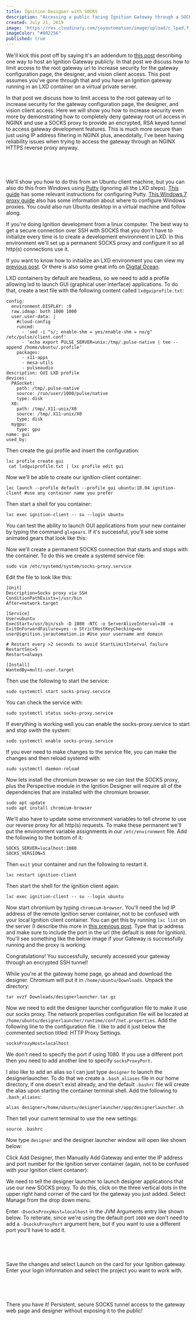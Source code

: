 ```yaml
---
title: Ignition Designer with SOCKS
description: "Accessing a public facing Ignition Gateway through a SOCKS proxy"
created: July 21, 2019
image: 'https://res.cloudinary.com/joyautomation/image/upload/c_lpad,f_auto,w_160,h_160/v1611514241/2019-07-21-ignition-designer-with-socks/ignition_with_socks_main.png'
imageColor: "#002256"
published: true
---
```


<script>
import JarImage from '$lib/components/JarImage.svelte'
</script>

We'll kick this post off by saying it's an addendum to 
[this post](/blog/2019-06-09-public-facing-ignition)
describing one way to host an Ignition Gateway publicly. In that post we
discuss how to limit access to the root gateway url to increase security
for the gateway configuration page, the designer, and vision client
access. This post assumes you've gone through that and you have an
Ignition gateway running in an LXD container on a virtual private
server.

In that post we discuss how to limit access to the root gateway url to
increase security for the gateway configuration page, the designer, and
vision client access. Here we will show you how to increase security
even more by demonstrating how to completely deny gateway root url
access in NGINX and use a SOCKS proxy to provide an encrypted, RSA keyed
tunnel to access gateway development features. This is much more secure
than just using IP address filtering in NGINX plus, anecdotally, I've
been having reliability issues when trying to access the gateway through
an NGINX HTTPS reverse proxy anyway.

<br/>

<JarImage basis="438px" aspect-ratio="1.43" src="https://res.cloudinary.com/joyautomation/image/upload/f_auto/v1564638887/2019-07-21-ignition-designer-with-socks/diagram.png" lazy-src="https://res.cloudinary.com/joyautomation/image/upload/e_blur:1000,q_1,f_auto/v1564638887/2019-07-21-ignition-designer-with-socks/diagram.png" alt="Architecture Diagram"></JarImage>

<br/>

We'll show you how to do this from an Ubuntu client machine, but you can
also do this from Windows using
<a href="https://www.chiark.greenend.org.uk/~sgtatham/putty/">Putty</a>
(ignoring all the LXD steps). <a href="https://alvinalexander.com/unix/edu/putty-ssh-tunnel-firefox-socks-proxy/2-configure-putty-ssh-tunnel-ssh-server.shtml">This guide</a>
has some relevant instructions for configuring Putty. <a href="https://www.perfect-privacy.com/en/manuals/windows_7_httpproxy">This Windows 7 proxy guide</a>
also has some information about where to configure Windows proxies. You
could also run Ubuntu desktop in a virtual machine and follow along.

If you're doing Ignition development from a linux computer. The best way
to get a secure connection over SSH with SOCKS that you don't have to
initialize every time is to create a development environment in LXD. In
this environment we'll set up a permanent SOCKS proxy and configure it
so all http(s) connections use it.

If you want to know how to initialize an LXD environment you can view my
[previous post](/blog/posts/2019-06-09-public-facing-ignition). Or there is also some great info on <a href="https://www.digitalocean.com/community/tutorials/how-to-set-up-and-use-lxd-on-ubuntu-16-04">Digital Ocean</a>.

LXD containers by default are headless, so we need to add a profile
allowing lxd to launch GUI (graphical user interface) applications. To
do that, create a text file with the following content called
`lxdguiprofile.txt`:

```shell
config:
  environment.DISPLAY: :0
  raw.idmap: both 1000 1000
  user.user-data: |
    #cloud-config
    runcmd:
      - 'sed -i "s/; enable-shm = yes/enable-shm = no/g" /etc/pulse/client.conf'
      - 'echo export PULSE_SERVER=unix:/tmp/.pulse-native | tee --append /home/ubuntu/.profile'
    packages:
      - x11-apps
      - mesa-utils
      - pulseaudio
description: GUI LXD profile
devices:
  PASocket:
    path: /tmp/.pulse-native
    source: /run/user/1000/pulse/native
    type: disk
  X0:
    path: /tmp/.X11-unix/X0
    source: /tmp/.X11-unix/X0
    type: disk
  mygpu:
    type: gpu
name: gui
used_by:
```

Then create the gui profile and insert the configuration:

```shell
lxc profile create gui
 cat lxdguiprofile.txt | lxc profile edit gui
```

Now we'll be able to create our ignition-client container:

```shell
lxc launch --profile default --profile gui ubuntu:18.04 ignition-client #use any container name you prefer
```

Then start a shell for you container:

```shell
lxc exec ignition-client -- su --login ubuntu
```

You can test the ability to launch GUI applications from your new
container by typing the command <code>glxgears</code>. If it's
successful, you'll see some animated gears that look like this:

<JarImage basis="250px" aspect-ratio="1.43" src="https://res.cloudinary.com/joyautomation/image/upload/v1564578909/2019-07-21-ignition-designer-with-socks/glxgears.gif" lazy-src="https://res.cloudinary.com/joyautomation/image/upload/e_blur:1000,q_1,f_auto/v1564578909/2019-07-21-ignition-designer-with-socks/glxgears.gif" alt="Architecture Diagram"></JarImage>

Now we'll create a permanent SOCKS connection that starts and stops with
the container. To do this we create a systemd service file:

```shell
sudo vim /etc/systemd/system/socks-proxy.service
```

Edit the file to look like this:

```shell
[Unit]
Description=Socks proxy via SSH
ConditionPathExists=|/usr/bin
After=network.target

[Service]
User=ubuntu
ExecStart=/usr/bin/ssh -D 1080 -NTC -o ServerAliveInterval=30 -o ExitOnForwardFailure=yes -o StrictHostKeyChecking=no user@ignition.jarautomation.io #Use your username and domain

# Restart every >2 seconds to avoid StartLimitInterval failure
RestartSec=5
Restart=always

[Install]
WantedBy=multi-user.target
```

Then use the following to start the service:

```shell
sudo systemctl start socks-proxy.service
```

You can check the service with:

```shell
sudo systemctl status socks-proxy.service
```

If everything is working well you can enable the socks-proxy.service to
start and stop swith the system:

```shell
sudo systemctl enable socks-proxy.service
```

If you ever need to make changes to the service file, you can make the
changes and then reload systemd with:

```shell
sudo systemctl daemon-reload
```

Now lets install the chromium browser so we can test the SOCKS proxy,
plus the Perspective module in the Ignition Designer will require all of
the dependencies that are installed with the chromium browser.

```shell
sudo apt update
sudo apt install chromium-browser
```

We'll also have to update some environment variables to tell chrome to
use our reverse proxy for all http(s) requests. To make these permanent
we'll put the environment variable assignments in our
`/etc/environment` file. Add the following to the bottom of it:

```shell
SOCKS_SERVER=localhost:1080
SOCKS_VERSION=5
```

Then <code>exit</code> your container and run the following to restart
it.
   
```shell
lxc restart ignition-client
```

Then start the shell for the ignition client again:

```shell
lxc exec ignition-client -- su --login ubuntu
```

Now start chromium by typing <code>chromium-browser</code>. You'll need
the lxd IP address of the remote Ignition server container, not to be
confused with your local Ignition client container. You can get this by
running <code>lxc list</code> on the server (I describe this more in
[this previous post](/blog/posts/2019-06-09-public-facing-ignition). Type that ip address and make sure to include the port in the url
(the default is <code>8088</code> for Ignition). You'll see something
like the below image if your Gateway is successfully running and the
proxy is working.

<JarImage basis="1150px" aspect-ratio="1.43" src="https://res.cloudinary.com/joyautomation/image/upload/f_auto/v1564590530/2019-07-21-ignition-designer-with-socks/chromium_gateway.png" lazy-src="https://res.cloudinary.com/joyautomation/image/upload/e_blur:1000,q_1,f_auto/v1564590530/2019-07-21-ignition-designer-with-socks/chromium_gateway.png" alt="Architecture Diagram"></JarImage>

Congratulations! You successfully, securely accessed your gateway
through an encrypted SSH tunnel!

While you're at the gateway home page, go ahead and download the
designer. Chromium will put it in <code>/home/ubuntu/Downloads</code>.
Unpack the directory:

```shell
tar xvzf Downloads/designerlauncher.tar.gz
```

Now we need to edit the designer launcher configuration file to make it
use our socks proxy. The network properties configuration file will be
located at
`/home/ubuntu/designerlauncher/runtime/conf/net.properties`.
Add the following line to the configuration file. I like to add it just
below the commented section titled: HTTP Proxy Settings.

```shell
socksProxyHost=localhost
```

We don't need to specify the port if using 1080. If you use a different
port then you need to add another line to specify
`socksProxyPort`.

I also like to add an alias so I can just type `designer` to
launch the designerlauncher. To do that we create a
`.bash_aliases` file in our home directory, if one doesn't
exist already, and the default `.bashrc` file will create the
alias upon starting the container terminal shell. Add the following to
`.bash_aliases`:

```shell
alias designer=/home/ubuntu/designerlauncher/app/designerlauncher.sh
```

Then tell your current terminal to use the new settings:

```shell
source .bashrc
```

Now type <code>designer</code> and the designer launcher window will
open like shown below:

<JarImage basis="800px" aspect-ratio="1.43" src="https://res.cloudinary.com/joyautomation/image/upload/f_auto/v1564593447/2019-07-21-ignition-designer-with-socks/designer_launcher.png" lazy-src="https://res.cloudinary.com/joyautomation/image/upload/e_blur:1000,q_1,f_auto/v1564593447/2019-07-21-ignition-designer-with-socks/designer_launcher.png" alt="Architecture Diagram"></JarImage>

Click Add Designer, then Manually Add Gateway and enter the IP address
and port number for the Ignition server container (again, not to be
confused with your Ignition client contaner):

<JarImage basis="400px" aspect-ratio="2.5" color="transparent" src="https://res.cloudinary.com/joyautomation/image/upload/f_auto/v1564593447/2019-07-21-ignition-designer-with-socks/designer_launcher_add_gateway.png" lazy-src="https://res.cloudinary.com/joyautomation/image/upload/e_blur:1000,q_1,f_auto/v1564593447/2019-07-21-ignition-designer-with-socks/designer_launcher_add_gateway.png" alt="Architecture Diagram"></JarImage>

We need to tell the designer launcher to launch designer applications
that use our new SOCKS proxy. To do this, click on the three vertical
dots in the upper right hand corner of the card for the gateway you just
added. Select Manage from the drop down menu.

Enter <code>-DsocksProxyHost=localhost</code> in the JVM Arguments entry
like shown below. To reiterate, since we're using the default port
<code>1080</code> we don't need to add a
<code>-DsocksProxyPort</code> argument here, but if you want to use a
different port you'll have to add it.

<br/>

<JarImage basis="700px" aspect-ratio="2.5" color="transparent" src="https://res.cloudinary.com/joyautomation/image/upload/f_auto/v1564593447/2019-07-21-ignition-designer-with-socks/designer_launcher_gateway_manage.png" lazy-src="https://res.cloudinary.com/joyautomation/image/upload/e_blur:1000,q_1,f_auto/v1564593447/2019-07-21-ignition-designer-with-socks/designer_launcher_gateway_manage.png" alt="Architecture Diagram"></JarImage>

<br/>

Save the changes and select Launch on the card for your Ignition
gateway. Enter your login information and select the project you want to
work with.

<br/>

<JarImage basis="1150px" aspect-ratio="2.5" color="transparent" src="https://res.cloudinary.com/joyautomation/image/upload/f_auto/v1564594756/2019-07-21-ignition-designer-with-socks/designer.png" lazy-src="https://res.cloudinary.com/joyautomation/image/upload/e_blur:1000,q_1,f_auto/v1564594756/2019-07-21-ignition-designer-with-socks/designer.png" alt="Architecture Diagram"></JarImage>

<br/>

There you have it! Persistent, secure SOCKS tunnel access to the gateway
web page and designer without exposing it to the public!